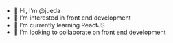 - 👋 Hi, I’m @jueda
- 👀 I’m interested in front end development
- 🌱 I’m currently learning ReactJS
- 💞️ I’m looking to collaborate on front end development

<!---
juedash/juedash is a ✨ special ✨ repository because its `README.md` (this file) appears on your GitHub profile.
You can click the Preview link to take a look at your changes.
--->
